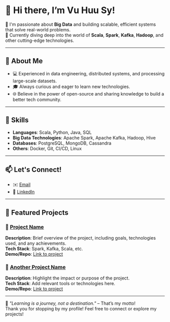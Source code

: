 # 👋 Hi there, I’m Vu Huu Sy! 

🚀 I'm passionate about **Big Data** and building scalable, efficient systems that solve real-world problems.  
🌱 Currently diving deep into the world of **Scala**, **Spark**, **Kafka**, **Hadoop**, and other cutting-edge technologies.  

---

## 📌 About Me
- 💻 Experienced in data engineering, distributed systems, and processing large-scale datasets.
- 🎓 Always curious and eager to learn new technologies.
- 🌐 Believe in the power of open-source and sharing knowledge to build a better tech community.

---

## 🔧 Skills
- **Languages**: Scala, Python, Java, SQL  
- **Big Data Technologies**: Apache Spark, Apache Kafka, Hadoop, Hive  
- **Databases**: PostgreSQL, MongoDB, Cassandra  
- **Others**: Docker, Git, CI/CD, Linux  

---

## 📫 Let's Connect!
- ✉️ [Email](mailto:vuhuusytft1@gmail.com)  
- 💼 [LinkedIn](https://www.linkedin.com/in/vu-huu-sy/)  

---

## 🌟 Featured Projects
### 🔹 [Project Name](#)
**Description**: Brief overview of the project, including goals, technologies used, and any achievements.  
**Tech Stack**: Spark, Kafka, Scala, etc.  
**Demo/Repo**: [Link to project](#)  

### 🔹 [Another Project Name](#)
**Description**: Highlight the impact or purpose of the project.  
**Tech Stack**: Add relevant tools or technologies here.  
**Demo/Repo**: [Link to project](#)  

---

📖 *"Learning is a journey, not a destination."* – That’s my motto!  
Thank you for stopping by my profile! Feel free to connect or explore my projects!  
